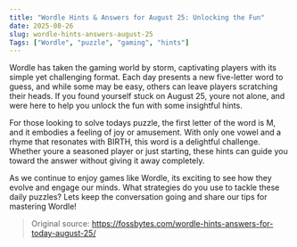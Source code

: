 ```yaml
---
title: "Wordle Hints & Answers for August 25: Unlocking the Fun"
date: 2025-08-26
slug: wordle-hints-answers-august-25
Tags: ["Wordle", "puzzle", "gaming", "hints"]
---
```


Wordle has taken the gaming world by storm, captivating players with its simple yet challenging format. Each day presents a new five-letter word to guess, and while some may be easy, others can leave players scratching their heads. If you found yourself stuck on August 25, youre not alone, and were here to help you unlock the fun with some insightful hints.

For those looking to solve todays puzzle, the first letter of the word is M, and it embodies a feeling of joy or amusement. With only one vowel and a rhyme that resonates with BIRTH, this word is a delightful challenge. Whether youre a seasoned player or just starting, these hints can guide you toward the answer without giving it away completely.

As we continue to enjoy games like Wordle, its exciting to see how they evolve and engage our minds. What strategies do you use to tackle these daily puzzles? Lets keep the conversation going and share our tips for mastering Wordle!

> Original source: https://fossbytes.com/wordle-hints-answers-for-today-august-25/